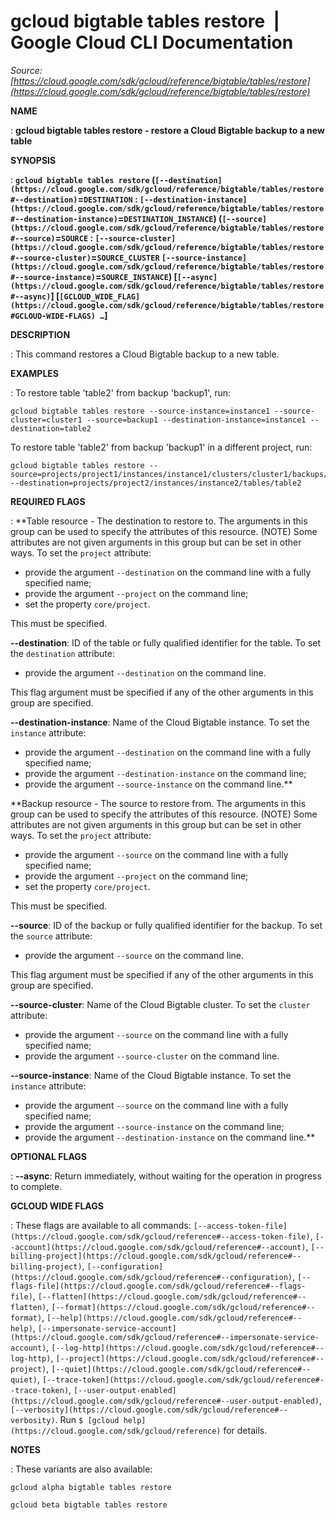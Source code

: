 # gcloud bigtable tables restore  |  Google Cloud CLI Documentation

*Source: [https://cloud.google.com/sdk/gcloud/reference/bigtable/tables/restore](https://cloud.google.com/sdk/gcloud/reference/bigtable/tables/restore)*

**NAME**

: **gcloud bigtable tables restore - restore a Cloud Bigtable backup to a new table**

**SYNOPSIS**

: **`gcloud bigtable tables restore` (`[--destination](https://cloud.google.com/sdk/gcloud/reference/bigtable/tables/restore#--destination)`=`DESTINATION` : `[--destination-instance](https://cloud.google.com/sdk/gcloud/reference/bigtable/tables/restore#--destination-instance)`=`DESTINATION_INSTANCE`) (`[--source](https://cloud.google.com/sdk/gcloud/reference/bigtable/tables/restore#--source)`=`SOURCE` : `[--source-cluster](https://cloud.google.com/sdk/gcloud/reference/bigtable/tables/restore#--source-cluster)`=`SOURCE_CLUSTER` `[--source-instance](https://cloud.google.com/sdk/gcloud/reference/bigtable/tables/restore#--source-instance)`=`SOURCE_INSTANCE`) [`[--async](https://cloud.google.com/sdk/gcloud/reference/bigtable/tables/restore#--async)`] [`[GCLOUD_WIDE_FLAG](https://cloud.google.com/sdk/gcloud/reference/bigtable/tables/restore#GCLOUD-WIDE-FLAGS) …`]**

**DESCRIPTION**

: This command restores a Cloud Bigtable backup to a new table.

**EXAMPLES**

: To restore table 'table2' from backup 'backup1', run:

```
gcloud bigtable tables restore --source-instance=instance1 --source-cluster=cluster1 --source=backup1 --destination-instance=instance1 --destination=table2
```

To restore table 'table2' from backup 'backup1' in a different project, run:

```
gcloud bigtable tables restore --source=projects/project1/instances/instance1/clusters/cluster1/backups/backup1 --destination=projects/project2/instances/instance2/tables/table2
```

**REQUIRED FLAGS**

: **Table resource - The destination to restore to. The arguments in this group can
be used to specify the attributes of this resource. (NOTE) Some attributes are
not given arguments in this group but can be set in other ways.
To set the `project` attribute:

- provide the argument `--destination` on the command line with a fully
specified name;
- provide the argument `--project` on the command line;
- set the property `core/project`.

This must be specified.

**--destination**:
ID of the table or fully qualified identifier for the table.
To set the `destination` attribute:

- provide the argument `--destination` on the command line.

This flag argument must be specified if any of the other arguments in this group
are specified.

**--destination-instance**:
Name of the Cloud Bigtable instance.
To set the `instance` attribute:

- provide the argument `--destination` on the command line with a fully
specified name;
- provide the argument `--destination-instance` on the command line;
- provide the argument `--source-instance` on the command line.**

**Backup resource - The source to restore from. The arguments in this group can be
used to specify the attributes of this resource. (NOTE) Some attributes are not
given arguments in this group but can be set in other ways.
To set the `project` attribute:

- provide the argument `--source` on the command line with a fully
specified name;
- provide the argument `--project` on the command line;
- set the property `core/project`.

This must be specified.

**--source**:
ID of the backup or fully qualified identifier for the backup.
To set the `source` attribute:

- provide the argument `--source` on the command line.

This flag argument must be specified if any of the other arguments in this group
are specified.

**--source-cluster**:
Name of the Cloud Bigtable cluster.
To set the `cluster` attribute:

- provide the argument `--source` on the command line with a fully
specified name;
- provide the argument `--source-cluster` on the command line.

**--source-instance**:
Name of the Cloud Bigtable instance.
To set the `instance` attribute:

- provide the argument `--source` on the command line with a fully
specified name;
- provide the argument `--source-instance` on the command line;
- provide the argument `--destination-instance` on the command line.**

**OPTIONAL FLAGS**

: **--async**:
Return immediately, without waiting for the operation in progress to complete.

**GCLOUD WIDE FLAGS**

: These flags are available to all commands: `[--access-token-file](https://cloud.google.com/sdk/gcloud/reference#--access-token-file)`,
`[--account](https://cloud.google.com/sdk/gcloud/reference#--account)`, `[--billing-project](https://cloud.google.com/sdk/gcloud/reference#--billing-project)`,
`[--configuration](https://cloud.google.com/sdk/gcloud/reference#--configuration)`,
`[--flags-file](https://cloud.google.com/sdk/gcloud/reference#--flags-file)`,
`[--flatten](https://cloud.google.com/sdk/gcloud/reference#--flatten)`, `[--format](https://cloud.google.com/sdk/gcloud/reference#--format)`, `[--help](https://cloud.google.com/sdk/gcloud/reference#--help)`, `[--impersonate-service-account](https://cloud.google.com/sdk/gcloud/reference#--impersonate-service-account)`,
`[--log-http](https://cloud.google.com/sdk/gcloud/reference#--log-http)`,
`[--project](https://cloud.google.com/sdk/gcloud/reference#--project)`, `[--quiet](https://cloud.google.com/sdk/gcloud/reference#--quiet)`, `[--trace-token](https://cloud.google.com/sdk/gcloud/reference#--trace-token)`, `[--user-output-enabled](https://cloud.google.com/sdk/gcloud/reference#--user-output-enabled)`,
`[--verbosity](https://cloud.google.com/sdk/gcloud/reference#--verbosity)`.
Run `$ [gcloud help](https://cloud.google.com/sdk/gcloud/reference)` for details.

**NOTES**

: These variants are also available:

```
gcloud alpha bigtable tables restore
```

```
gcloud beta bigtable tables restore
```